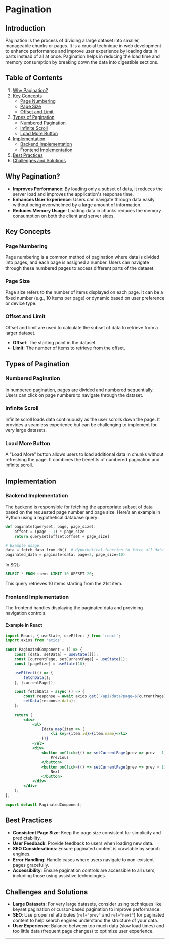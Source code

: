 # Pagination

## Introduction
Pagination is the process of dividing a large dataset into smaller, manageable chunks or pages. It is a crucial technique in web development to enhance performance and improve user experience by loading data in parts instead of all at once. Pagination helps in reducing the load time and memory consumption by breaking down the data into digestible sections.

## Table of Contents
1. [Why Pagination?](#why-pagination)
2. [Key Concepts](#key-concepts)
   - [Page Numbering](#page-numbering)
   - [Page Size](#page-size)
   - [Offset and Limit](#offset-and-limit)
3. [Types of Pagination](#types-of-pagination)
   - [Numbered Pagination](#numbered-pagination)
   - [Infinite Scroll](#infinite-scroll)
   - [Load More Button](#load-more-button)
4. [Implementation](#implementation)
   - [Backend Implementation](#backend-implementation)
   - [Frontend Implementation](#frontend-implementation)
5. [Best Practices](#best-practices)
6. [Challenges and Solutions](#challenges-and-solutions)

## Why Pagination?
- **Improves Performance**: By loading only a subset of data, it reduces the server load and improves the application's response time.
- **Enhances User Experience**: Users can navigate through data easily without being overwhelmed by a large amount of information.
- **Reduces Memory Usage**: Loading data in chunks reduces the memory consumption on both the client and server sides.

## Key Concepts

### Page Numbering
Page numbering is a common method of pagination where data is divided into pages, and each page is assigned a number. Users can navigate through these numbered pages to access different parts of the dataset.

### Page Size
Page size refers to the number of items displayed on each page. It can be a fixed number (e.g., 10 items per page) or dynamic based on user preference or device type.

### Offset and Limit
Offset and limit are used to calculate the subset of data to retrieve from a larger dataset.
- **Offset**: The starting point in the dataset.
- **Limit**: The number of items to retrieve from the offset.

## Types of Pagination

### Numbered Pagination
In numbered pagination, pages are divided and numbered sequentially. Users can click on page numbers to navigate through the dataset.

### Infinite Scroll
Infinite scroll loads data continuously as the user scrolls down the page. It provides a seamless experience but can be challenging to implement for very large datasets.

### Load More Button
A "Load More" button allows users to load additional data in chunks without refreshing the page. It combines the benefits of numbered pagination and infinite scroll.

## Implementation

### Backend Implementation
The backend is responsible for fetching the appropriate subset of data based on the requested page number and page size. Here’s an example in Python using a hypothetical database query:

```python
def paginate(queryset, page, page_size):
    offset = (page - 1) * page_size
    return queryset[offset:offset + page_size]

# Example usage
data = fetch_data_from_db()  # Hypothetical function to fetch all data
paginated_data = paginate(data, page=2, page_size=10)
```

In SQL:
```sql
SELECT * FROM items LIMIT 10 OFFSET 20;
```
This query retrieves 10 items starting from the 21st item.

### Frontend Implementation
The frontend handles displaying the paginated data and providing navigation controls.

#### Example in React
```jsx
import React, { useState, useEffect } from 'react';
import axios from 'axios';

const PaginatedComponent = () => {
    const [data, setData] = useState([]);
    const [currentPage, setCurrentPage] = useState(1);
    const [pageSize] = useState(10);

    useEffect(() => {
        fetchData();
    }, [currentPage]);

    const fetchData = async () => {
        const response = await axios.get(`/api/data?page=${currentPage}&pageSize=${pageSize}`);
        setData(response.data);
    };

    return (
        <div>
            <ul>
                {data.map(item => (
                    <li key={item.id}>{item.name}</li>
                ))}
            </ul>
            <div>
                <button onClick={() => setCurrentPage(prev => prev - 1)} disabled={currentPage === 1}>
                    Previous
                </button>
                <button onClick={() => setCurrentPage(prev => prev + 1)}>
                    Next
                </button>
            </div>
        </div>
    );
};

export default PaginatedComponent;
```

## Best Practices
- **Consistent Page Size**: Keep the page size consistent for simplicity and predictability.
- **User Feedback**: Provide feedback to users when loading new data.
- **SEO Considerations**: Ensure paginated content is crawlable by search engines.
- **Error Handling**: Handle cases where users navigate to non-existent pages gracefully.
- **Accessibility**: Ensure pagination controls are accessible to all users, including those using assistive technologies.

## Challenges and Solutions
- **Large Datasets**: For very large datasets, consider using techniques like keyset pagination or cursor-based pagination to improve performance.
- **SEO**: Use proper rel attributes (`rel="prev"` and `rel="next"`) for paginated content to help search engines understand the structure of your data.
- **User Experience**: Balance between too much data (slow load times) and too little data (frequent page changes) to optimize user experience.

---
